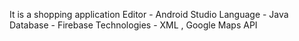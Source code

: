 It is a shopping application
Editor - Android Studio 
Language - Java 
Database - Firebase
Technologies - XML , Google Maps API 
